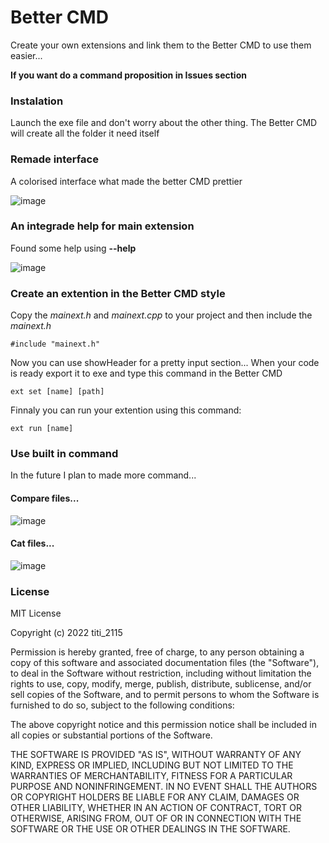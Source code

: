 # Better CMD

Create your own extensions and link them to the Better CMD to use them easier...

**If you want do a command proposition in Issues section**

### Instalation

Launch the exe file and don't worry about the other thing. The Better CMD will create all the folder it need itself

### Remade interface

A colorised interface what made the better CMD prettier 

![image](https://user-images.githubusercontent.com/73474137/151667668-ccae1076-ce1a-4919-94e6-d1196f2364bf.png)

### An integrade help for main extension

Found some help using **--help**

![image](https://user-images.githubusercontent.com/73474137/151667717-6d453b36-16ff-4686-8952-8365282ea338.png)

### Create an extention in the Better CMD style

Copy the *mainext.h* and *mainext.cpp* to your project and then include the *mainext.h*

```#include "mainext.h"```

Now you can use showHeader for a pretty input section... When your code is ready export it to exe and type this command in the Better CMD

```ext set [name] [path]```

Finnaly you can run your extention using this command:

```ext run [name]```

### Use built in command 

In the future I plan to made more command...

#### Compare files...

![image](https://user-images.githubusercontent.com/73474137/151668401-803a33c4-b010-4c12-bb12-d026456280c8.png)

#### Cat files...

![image](https://user-images.githubusercontent.com/73474137/151668463-f8025cfb-bb29-45d7-9bb5-a65be061497d.png)

### License 

MIT License

Copyright (c) 2022 titi_2115

Permission is hereby granted, free of charge, to any person obtaining a copy
of this software and associated documentation files (the "Software"), to deal
in the Software without restriction, including without limitation the rights
to use, copy, modify, merge, publish, distribute, sublicense, and/or sell
copies of the Software, and to permit persons to whom the Software is
furnished to do so, subject to the following conditions:

The above copyright notice and this permission notice shall be included in all
copies or substantial portions of the Software.

THE SOFTWARE IS PROVIDED "AS IS", WITHOUT WARRANTY OF ANY KIND, EXPRESS OR
IMPLIED, INCLUDING BUT NOT LIMITED TO THE WARRANTIES OF MERCHANTABILITY,
FITNESS FOR A PARTICULAR PURPOSE AND NONINFRINGEMENT. IN NO EVENT SHALL THE
AUTHORS OR COPYRIGHT HOLDERS BE LIABLE FOR ANY CLAIM, DAMAGES OR OTHER
LIABILITY, WHETHER IN AN ACTION OF CONTRACT, TORT OR OTHERWISE, ARISING FROM,
OUT OF OR IN CONNECTION WITH THE SOFTWARE OR THE USE OR OTHER DEALINGS IN THE
SOFTWARE.

